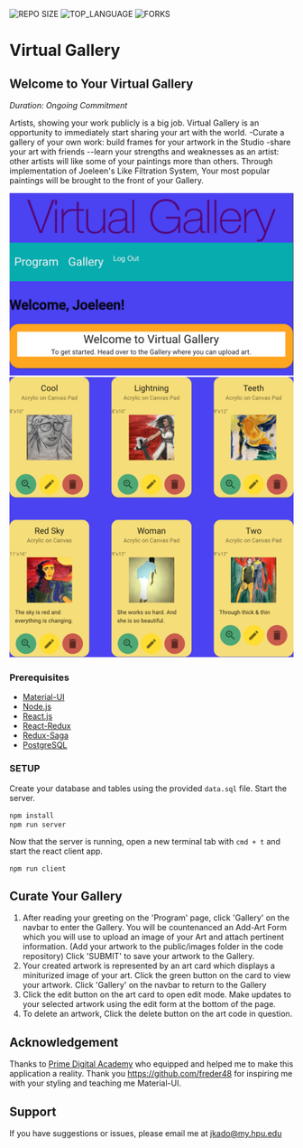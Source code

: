 ![REPO SIZE](https://img.shields.io/github/repo-size/JoeleenKado/virtual-gallery.svg?style=flat-square)
![TOP_LANGUAGE](https://img.shields.io/github/languages/top/JoeleenKado/virtual-gallery.svg?style=flat-square)
![FORKS](https://img.shields.io/github/forks/JoeleenKado/virtual-gallery.svg?style=social)

# Virtual Gallery

## Welcome to Your Virtual Gallery

_Duration: Ongoing Commitment_

Artists, 
showing your work publicly is a big job. Virtual Gallery is an opportunity to immediately start sharing your art with the world. -Curate a gallery of your own work: build frames for your artwork in the Studio -share your art with friends
--learn your strengths and weaknesses as an artist: other artists will like some of your paintings more than others. Through implementation of Joeleen's Like Filtration System, Your most popular paintings will be brought to the front of your Gallery.

![intro](public/images/screenShots/welcome.png)
![intro](public/images/screenShots/gallery.png)


### Prerequisites

- [Material-UI](https://material-ui.com/)
- [Node.js](https://nodejs.org/en/)
- [React.js](https://reactjs.org/)
- [React-Redux](https://react-redux.js.org/)
- [Redux-Saga](https://redux-saga.js.org/)
- [PostgreSQL](https://www.postgresql.org/)

### SETUP

Create your database and tables using the provided `data.sql` file. Start the server.

```
npm install
npm run server
```

Now that the server is running, open a new terminal tab with `cmd + t` and start the react client app.

```
npm run client
```

## Curate Your Gallery

1. After reading your greeting on the 'Program' page, click 'Gallery' on the navbar to enter the Gallery. You will be countenanced an Add-Art Form which you will use to upload an image of your Art and attach pertinent information. (Add your artwork to the public/images folder in the code repository) Click 'SUBMIT' to save your artwork to the Gallery. 
2. Your created artwork is represented by an art card which displays a miniturized image of your art. Click the green button on the card to view your artwork. Click 'Gallery' on the navbar to return to the Gallery
3. Click the edit button on the art card to open edit mode. Make updates to your selected artwork using the edit form at the bottom of the page.
4. To delete an artwork, Click the delete button on the art code in question.

## Acknowledgement
Thanks to [Prime Digital Academy](www.primeacademy.io) who equipped and helped me to make this application a reality. Thank you https://github.com/freder48 for inspiring me with your styling and teaching me Material-UI.
## Support
If you have suggestions or issues, please email me at [jkado@my.hpu.edu](www.google.com)
